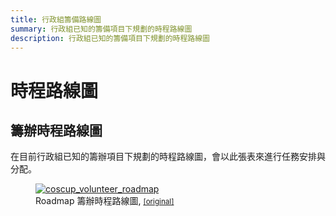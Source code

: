 ```yaml
---
title: 行政組籌備路線圖
summary: 行政組已知的籌備項目下規劃的時程路線圖
description: 行政組已知的籌備項目下規劃的時程路線圖
---
```


# 時程路線圖

## 籌辦時程路線圖
在目前行政組已知的籌辦項目下規劃的時程路線圖，會以此張表來進行任務安排與分配。

<figure markdown>
  <a href="https://volunteer.coscup.org/doc/docs_roadmap.svg">
    <img alt="coscup_volunteer_roadmap" src="https://volunteer.coscup.org/doc/docs_roadmap.svg">
  </a>
  <figcaption>Roadmap 籌辦時程路線圖, <small><a href="https://volunteer.coscup.org/doc/docs_roadmap.svg">[original]</a></small></figcaption>
</figure>